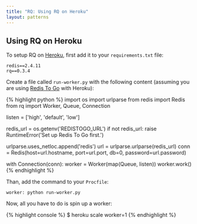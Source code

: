 ```yaml
---
title: "RQ: Using RQ on Heroku"
layout: patterns
---
```



## Using RQ on Heroku

To setup RQ on [Heroku](https://heroku.com/), first add it to your
`requirements.txt` file:

    redis==2.4.11
    rq==0.3.4

Create a file called `run-worker.py` with the following content (assuming you
are using [Redis To Go](https://devcenter.heroku.com/articles/redistogo) with
Heroku):

{% highlight python %}
import os
import urlparse
from redis import Redis
from rq import Worker, Queue, Connection

listen = ['high', 'default', 'low']

redis_url = os.getenv('REDISTOGO_URL')
if not redis_url:
    raise RuntimeError('Set up Redis To Go first.')

urlparse.uses_netloc.append('redis')
url = urlparse.urlparse(redis_url)
conn = Redis(host=url.hostname, port=url.port, db=0, password=url.password)

with Connection(conn):
    worker = Worker(map(Queue, listen))
    worker.work()
{% endhighlight %}

Than, add the command to your `Procfile`:

    worker: python run-worker.py

Now, all you have to do is spin up a worker:

{% highlight console %}
$ heroku scale worker=1
{% endhighlight %}
